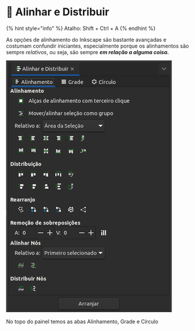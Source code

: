 # 🔴 Alinhar e Distribuir

{% hint style="info" %}
Atalho: Shift + Ctrl + A
{% endhint %}

As opções de alinhamento do Inkscape são bastante avançadas e costumam confundir iniciantes, especialmente porque os alinhamentos são sempre _relativos_, ou seja, são sempre _**em relação a alguma coisa.**_

![](<../.gitbook/assets/image (8).png>)

No topo do painel temos as abas Alinhamento, Grade e Círculo&#x20;
